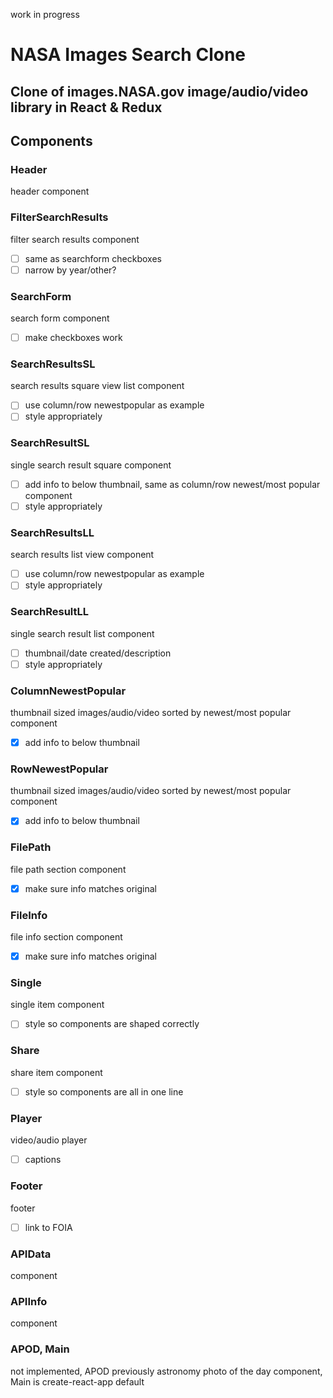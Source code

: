 work in progress

# NASA Images Search Clone

## Clone of images.NASA.gov image/audio/video library in React & Redux

## Components

### Header
header component

### FilterSearchResults
filter search results component
- [ ] same as searchform checkboxes
- [ ] narrow by year/other?

### SearchForm
search form component
- [ ] make checkboxes work

### SearchResultsSL
search results square view list component
- [ ] use column/row newestpopular as example
- [ ] style appropriately

### SearchResultSL
single search result square component
- [ ] add info to below thumbnail, same as column/row newest/most popular component
- [ ] style appropriately

### SearchResultsLL
search results list view component
- [ ] use column/row newestpopular as example
- [ ] style appropriately

### SearchResultLL
single search result list component
- [ ] thumbnail/date created/description 
- [ ] style appropriately

### ColumnNewestPopular
thumbnail sized images/audio/video sorted by newest/most popular component
- [X] add info to below thumbnail

### RowNewestPopular
thumbnail sized images/audio/video sorted by newest/most popular component
- [X] add info to below thumbnail

### FilePath
file path section component
- [X] make sure info matches original

### FileInfo
file info section component
- [X] make sure info matches original

### Single
single item component
- [ ] style so components are shaped correctly

### Share
share item component
- [ ] style so components are all in one line

### Player
video/audio player
- [ ] captions

### Footer
footer
- [ ] link to FOIA

### APIData
component

### APIInfo
component

### APOD, Main
not implemented, APOD previously astronomy photo of the day component, Main is create-react-app default

